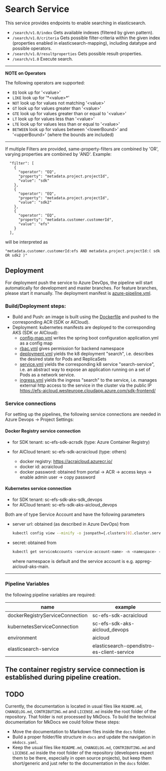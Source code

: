 # Search Service


This service provides endpoints to enable searching in elasticsearch.

- ```/search/v1.0/index``` Gets available indexes (filtered by given pattern).
- ```/search/v1.0/criteria``` Gets possible filter-criteria within the given index (properties enabled in elasticsearch-mapping), including datatype and
  possible operators.
- ```/search/v1.0/resultproperties``` Gets possible result-properties.
- ```/search/v1.0``` Execute search.

---
**NOTE on Operators**

The following operators are supported:

- ```EQ``` look up for '&lt;value&gt;'
- ```LIKE``` look up for '\*&lt;value&gt;\*'
- ```NOT``` look up for values not matching '&lt;value&gt;'
- ```GT``` look up for values greater than '&lt;value&gt;'
- ```GTE``` look up for values greater than or equal to '&lt;value&gt;'
- ```LT``` look up for values less than '&lt;value&gt;'
- ```LTE``` look up for values less than or equal to '&lt;value&gt;'
- ```BETWEEN``` look up for values between '&lt;lowerBound&gt;' and '&lt;upperBound&gt;' (where the bounds are included)

---
If multiple Filters are provided, same-property-filters are combined by 'OR', varying properties are combined by 'AND'. Example:

```
  "filter": [
    {
      "operator": "EQ",
      "property": "metadata.project.projectId",
      "value": "sdk"
    },
    {
      "operator": "EQ",
      "property": "metadata.project.projectId",
      "value": "sdk2"
    },
    {
      "operator": "EQ",
      "property": "metadata.customer.customerId",
      "value": "efs"
    }
  ],
```

will be interpreted as

```
"metadata.customer.customerId:efs AND metadata.project.projectId:( sdk OR sdk2 )"
```

## Deployment


For deployment push the service to Azure DevOps, the pipeline will start automatically for development and master branches. For feature branches, please start
it manually.
The deployment manifest is [azure-pipeline.yml](azure-pipeline.yml).


### Build/Deployment steps:

- Build and Push: an image is built using the [Dockerfile](Dockerfile) and pushed to the corresponding ACR (SDK or AICloud).
- Deployment: kubernetes manifests are deployed to the corresponding AKS (SDK or AICloud):
    - [config-map.yml](kubernetes/config-map.yml) writes the spring boot configuration application.yml as a config map
    - [rbac.yml](kubernetes/rbac.yml) gives permission for backend namespace
    - [deployment.yml](kubernetes/deployment.yml)  yields the k8 deployment "search", i.e. describes the desired state for Pods and ReplicaSets
    - [service.yml](kubernetes/service.yml) yields the corresponding k8 service "search-service", i.e. an abstract way to expose an application running on a set
      of Pods as a network service.
    - [ingress.yml](kubernetes/ingress.yml) yields the ingress "search" to the service, i.e. manages external http access to the service in the cluster via the
      public IP https://efs-aicloud.westeurope.cloudapp.azure.com/sdk-frontend/

### Service connections


For setting up the pipelines, the following service connections are needed in Azure Devops -> Project Settings:


#### Docker Registry service connection

- for SDK tenant: sc-efs-sdk-acrsdk (type: Azure Container Registry)

- for AICloud tenant: sc-efs-sdk-acraicloud (type: others)
    - docker registry: https://acraicloud.azurecr.io/
    - docker id: acraicloud
    - docker password: obtained from portal -> ACR -> access keys -> enable admin user -> copy password

#### Kubernetes service connection

- for SDK tenant: sc-efs-sdk-aks-sdk_devops
- for AICloud tenant: sc-efs-sdk-aks-aicloud_devops

Both are of type Service Account and have the following parameters

- server url: obtained (as described in Azure DevOps) from
  ```bash
  kubectl config view --minify -o jsonpath={.clusters[0].cluster.server}
  ```
- secret: obtained from
    ```bash
  kubectl get serviceAccounts <service-account-name> -n <namespace> -o=jsonpath={.secrets[*].name}
  ```
  where namespace is default and the service account is e.g. appreg-aicloud-aks-main.

---


### Pipeline Variables


the following pipeline variables are required:

| name                            | example                                    |
|---------------------------------|--------------------------------------------| 
| dockerRegistryServiceConnection | sc-efs-sdk-acraicloud                      |
| kubernetesServiceConnection     | sc-efs-sdk-aks-aicloud_devops              |
| environment                     | aicloud                                    |
| elasticsearch-service           | elasticsearch-opendistro-es-client-service |

The container registry service connection is established during pipeline creation.
---


## TODO


Currently, the documentation is located in usual files like `README.md`, `CHANGELOG.md`, `CONTRIBUTING.md` and `LICENSE.md` inside the root folder of the
repository. That folder is not processed by MkDocs. To build the technical documentation for MkDocs we could follow these steps:

- Move the documentation to Markdown files inside the `docs` folder.
- Build a proper folder/file structure in `docs` and update the navigation in `mkdocs.yaml`.
- Keep the usual files like `README.md`, `CHANGELOG.md`, `CONTRIBUTING.md` and `LICENSE.md` inside the root folder of the repository (developers expect them to
  be there, especially in open source projects), but keep them short/generic and just refer to the documentation in the `docs` folder.